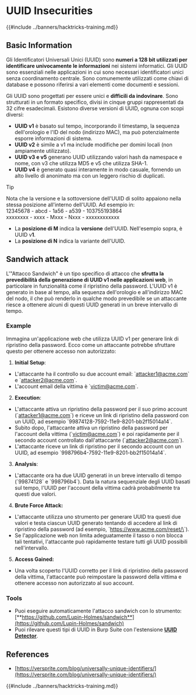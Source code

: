 # UUID Insecurities

{{#include ../banners/hacktricks-training.md}}

## Basic Information

Gli Identificatori Universali Unici (UUID) sono **numeri a 128 bit utilizzati per identificare univocamente le informazioni** nei sistemi informatici. Gli UUID sono essenziali nelle applicazioni in cui sono necessari identificatori unici senza coordinamento centrale. Sono comunemente utilizzati come chiavi di database e possono riferirsi a vari elementi come documenti e sessioni.

Gli UUID sono progettati per essere unici e **difficili da indovinare**. Sono strutturati in un formato specifico, divisi in cinque gruppi rappresentati da 32 cifre esadecimali. Esistono diverse versioni di UUID, ognuna con scopi diversi:

- **UUID v1** è basato sul tempo, incorporando il timestamp, la sequenza dell'orologio e l'ID del nodo (indirizzo MAC), ma può potenzialmente esporre informazioni di sistema.
- **UUID v2** è simile a v1 ma include modifiche per domini locali (non ampiamente utilizzato).
- **UUID v3 e v5** generano UUID utilizzando valori hash da namespace e nome, con v3 che utilizza MD5 e v5 che utilizza SHA-1.
- **UUID v4** è generato quasi interamente in modo casuale, fornendo un alto livello di anonimato ma con un leggero rischio di duplicati.

> [!TIP]
> Nota che la versione e la sottoversione dell'UUID di solito appaiono nella stessa posizione all'interno dell'UUID. Ad esempio in:\
> 12345678 - abcd - 1a56 - a539 - 103755193864\
> xxxxxxxx - xxxx - Mxxx - Nxxx - xxxxxxxxxxxx
>
> - La **posizione di M** indica la **versione** dell'UUID. Nell'esempio sopra, è UUID v**1**.
> - La **posizione di N** indica la variante dell'UUID.

## Sandwich attack

L'"Attacco Sandwich" è un tipo specifico di attacco che **sfrutta la prevedibilità della generazione di UUID v1 nelle applicazioni web**, in particolare in funzionalità come il ripristino della password. L'UUID v1 è generato in base al tempo, alla sequenza dell'orologio e all'indirizzo MAC del nodo, il che può renderlo in qualche modo prevedibile se un attaccante riesce a ottenere alcuni di questi UUID generati in un breve intervallo di tempo.

### Example

Immagina un'applicazione web che utilizza UUID v1 per generare link di ripristino della password. Ecco come un attaccante potrebbe sfruttare questo per ottenere accesso non autorizzato:

1. **Initial Setup**:

- L'attaccante ha il controllo su due account email: \`attacker1@acme.com\` e \`attacker2@acme.com\`.
- L'account email della vittima è \`victim@acme.com\`.

2. **Execution**:

- L'attaccante attiva un ripristino della password per il suo primo account (\`attacker1@acme.com\`) e riceve un link di ripristino della password con un UUID, ad esempio \`99874128-7592-11e9-8201-bb2f15014a14\`.
- Subito dopo, l'attaccante attiva un ripristino della password per l'account della vittima (\`victim@acme.com\`) e poi rapidamente per il secondo account controllato dall'attaccante (\`attacker2@acme.com\`).
- L'attaccante riceve un link di ripristino per il secondo account con un UUID, ad esempio \`998796b4-7592-11e9-8201-bb2f15014a14\`.

3. **Analysis**:

- L'attaccante ora ha due UUID generati in un breve intervallo di tempo (\`99874128\` e \`998796b4\`). Data la natura sequenziale degli UUID basati sul tempo, l'UUID per l'account della vittima cadrà probabilmente tra questi due valori.

4. **Brute Force Attack:**

- L'attaccante utilizza uno strumento per generare UUID tra questi due valori e testa ciascun UUID generato tentando di accedere al link di ripristino della password (ad esempio, \`https://www.acme.com/reset/\<generated-UUID>\`).
- Se l'applicazione web non limita adeguatamente il tasso o non blocca tali tentativi, l'attaccante può rapidamente testare tutti gli UUID possibili nell'intervallo.

5. **Access Gained:**

- Una volta scoperto l'UUID corretto per il link di ripristino della password della vittima, l'attaccante può reimpostare la password della vittima e ottenere accesso non autorizzato al suo account.

### Tools

- Puoi eseguire automaticamente l'attacco sandwich con lo strumento: [**https://github.com/Lupin-Holmes/sandwich**](https://github.com/Lupin-Holmes/sandwich)
- Puoi rilevare questi tipi di UUID in Burp Suite con l'estensione [**UUID Detector**](https://portswigger.net/bappstore/65f32f209a72480ea5f1a0dac4f38248).

## References

- [https://versprite.com/blog/universally-unique-identifiers/](https://versprite.com/blog/universally-unique-identifiers/)

{{#include ../banners/hacktricks-training.md}}
